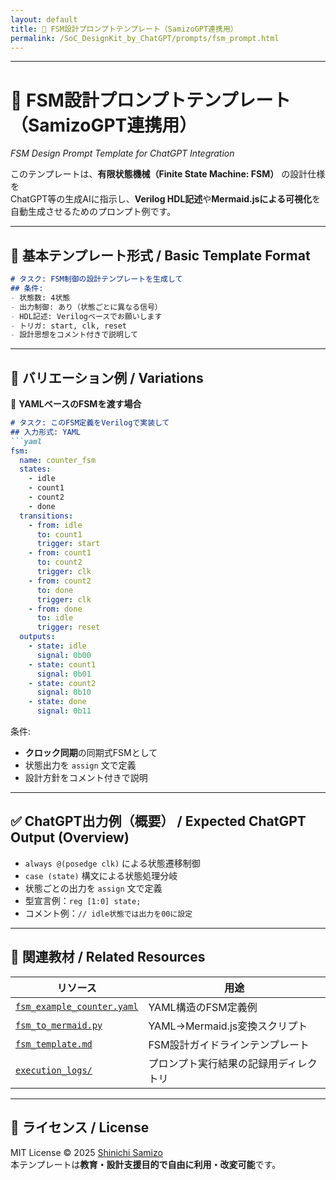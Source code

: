 ```yaml
---
layout: default
title: 🎯 FSM設計プロンプトテンプレート（SamizoGPT連携用）
permalink: /SoC_DesignKit_by_ChatGPT/prompts/fsm_prompt.html
---
```


---

# 🎯 FSM設計プロンプトテンプレート（SamizoGPT連携用）  
*FSM Design Prompt Template for ChatGPT Integration*

このテンプレートは、**有限状態機械（Finite State Machine: FSM）** の設計仕様を  
ChatGPT等の生成AIに指示し、**Verilog HDL記述**や**Mermaid.jsによる可視化**を  
自動生成させるためのプロンプト例です。

---

## 📌 基本テンプレート形式 / Basic Template Format

```markdown
# タスク: FSM制御の設計テンプレートを生成して
## 条件:
- 状態数: 4状態
- 出力制御: あり（状態ごとに異なる信号）
- HDL記述: Verilogベースでお願いします
- トリガ: start, clk, reset
- 設計思想をコメント付きで説明して
```

---

## 🔁 バリエーション例 / Variations

🧩 **YAMLベースのFSMを渡す場合**

```markdown
# タスク: このFSM定義をVerilogで実装して
## 入力形式: YAML
```yaml
fsm:
  name: counter_fsm
  states:
    - idle
    - count1
    - count2
    - done
  transitions:
    - from: idle
      to: count1
      trigger: start
    - from: count1
      to: count2
      trigger: clk
    - from: count2
      to: done
      trigger: clk
    - from: done
      to: idle
      trigger: reset
  outputs:
    - state: idle
      signal: 0b00
    - state: count1
      signal: 0b01
    - state: count2
      signal: 0b10
    - state: done
      signal: 0b11
```

条件:
- **クロック同期**の同期式FSMとして  
- 状態出力を `assign` 文で定義  
- 設計方針をコメント付きで説明

---

## ✅ ChatGPT出力例（概要） / Expected ChatGPT Output (Overview)

- `always @(posedge clk)` による状態遷移制御  
- `case (state)` 構文による状態処理分岐  
- 状態ごとの出力を `assign` 文で定義  
- 型宣言例：`reg [1:0] state;`  
- コメント例：`// idle状態では出力を00に設定`  

---

## 🔗 関連教材 / Related Resources

| リソース | 用途 |
|----------|------|
| [`fsm_example_counter.yaml`](../fsm_example_counter.yaml) | YAML構造のFSM定義例 |
| [`fsm_to_mermaid.py`](../fsm_to_mermaid.py) | YAML→Mermaid.js変換スクリプト |
| [`fsm_template.md`](../fsm_template.md) | FSM設計ガイドラインテンプレート |
| [`execution_logs/`](../execution_logs/) | プロンプト実行結果の記録用ディレクトリ |

---

## 📄 ライセンス / License
MIT License © 2025 [Shinichi Samizo](https://github.com/Samizo-AITL)  
本テンプレートは**教育・設計支援目的で自由に利用・改変可能**です。
